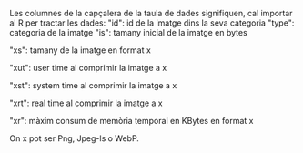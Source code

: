 Les columnes de la capçalera de la taula de dades signifiquen, cal importar al R per tractar les dades:
"id": id de la imatge dins la seva categoria
"type": categoria de la imatge
"is": tamany inicial de la imatge en bytes

"xs": tamany de la imatge en format x

"xut": user time al comprimir la imatge a x

"xst": system time al comprimir la imatge a x

"xrt": real time al comprimir la imatge a x

"xr": màxim consum de memòria temporal en KBytes en format x

On x pot ser Png, Jpeg-ls o WebP.

